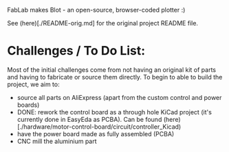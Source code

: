 FabLab makes Blot - an open-source, browser-coded plotter :)

See (here)[./README-orig.md] for the original project README file.

# Challenges / To Do List:
Most of the initial challenges come from not having an original kit of parts and having to fabricate or source them directly. To begin to able to build the project, we aim to:

- source all parts on AliExpress (apart from the custom control and power boards)
- DONE: rework the control board as a through hole KiCad project (it's currently done in EasyEda as PCBA). Can be found (here)[./hardware/motor-control-board/circuit/controller_Kicad)
- have the power board made as fully assembled (PCBA)
- CNC mill the aluminium part

